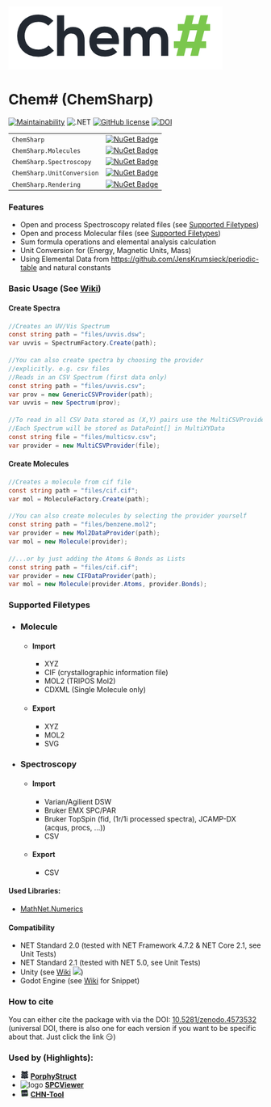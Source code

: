 ![](https://raw.githubusercontent.com/JensKrumsieck/ChemSharp/master/.github/chemsharp.png)
# Chem# (ChemSharp)

[![Maintainability](https://api.codeclimate.com/v1/badges/bb81db40213cc68deb97/maintainability)](https://codeclimate.com/github/JensKrumsieck/ChemSharp/maintainability)
![.NET](https://github.com/JensKrumsieck/ChemSharp/workflows/.NET/badge.svg)
[![GitHub license](https://img.shields.io/github/license/JensKrumsieck/ChemSharp)](https://github.com/JensKrumsieck/ChemSharp/blob/master/LICENSE)
[![DOI](https://zenodo.org/badge/DOI/10.5281/zenodo.4573532.svg)](https://doi.org/10.5281/zenodo.4573532)

| | |
|-|-|
| `ChemSharp` | [![NuGet Badge](https://buildstats.info/nuget/ChemSharp?includePreReleases=true)](https://www.nuget.org/packages/ChemSharp/) |
| `ChemSharp.Molecules` | [![NuGet Badge](https://buildstats.info/nuget/ChemSharp.Molecules?includePreReleases=true)](https://www.nuget.org/packages/ChemSharp.Molecules/) |
| `ChemSharp.Spectroscopy` | [![NuGet Badge](https://buildstats.info/nuget/ChemSharp.Spectroscopy?includePreReleases=true)](https://www.nuget.org/packages/ChemSharp.Spectroscopy/) |
|`ChemSharp.UnitConversion` | [![NuGet Badge](https://buildstats.info/nuget/ChemSharp.UnitConversion?includePreReleases=true)](https://www.nuget.org/packages/ChemSharp.UnitConversion/) |
| `ChemSharp.Rendering` | [![NuGet Badge](https://buildstats.info/nuget/ChemSharp.Rendering?includePreReleases=true)](https://www.nuget.org/packages/ChemSharp.Rendering/) |

### Features
* Open and process Spectroscopy related files (see [Supported Filetypes](#spectroscopy))
* Open and process Molecular files (see [Supported Filetypes](#molecule))
* Sum formula operations and elemental analysis calculation
* Unit Conversion for (Energy, Magnetic Units, Mass)
* Using Elemental Data from https://github.com/JensKrumsieck/periodic-table and natural constants

### Basic Usage (See [Wiki](https://github.com/JensKrumsieck/ChemSharp/wiki))
#### Create Spectra
```csharp
//Creates an UV/Vis Spectrum
const string path = "files/uvvis.dsw";
var uvvis = SpectrumFactory.Create(path);

//You can also create spectra by choosing the provider 
//explicitly. e.g. csv files
//Reads in an CSV Spectrum (first data only)
const string path = "files/uvvis.csv";
var prov = new GenericCSVProvider(path);
var uvvis = new Spectrum(prov);

//To read in all CSV Data stored as (X,Y) pairs use the MultiCSVProvider
//Each Spectrum will be stored as DataPoint[] in MultiXYData
const string file = "files/multicsv.csv";
var provider = new MultiCSVProvider(file);
```
#### Create Molecules
```csharp
//Creates a molecule from cif file
const string path = "files/cif.cif";
var mol = MoleculeFactory.Create(path);

//You can also create molecules by selecting the provider yourself
const string path = "files/benzene.mol2";
var provider = new Mol2DataProvider(path);
var mol = new Molecule(provider);

//...or by just adding the Atoms & Bonds as Lists
const string path = "files/cif.cif";
var provider = new CIFDataProvider(path);
var mol = new Molecule(provider.Atoms, provider.Bonds);
```
### Supported Filetypes
* ### Molecule
	* #### Import
		* XYZ
		* CIF (crystallographic information file)
		* MOL2 (TRIPOS Mol2)
		* CDXML (Single Molecule only)
	* #### Export
		* XYZ
		* MOL2
		* SVG

* ### Spectroscopy
	* #### Import
		* Varian/Agilient DSW
		* Bruker EMX SPC/PAR
		* Bruker TopSpin (fid, (1r/1i processed spectra), JCAMP-DX (acqus, procs, ...))
		* CSV
	* #### Export
		* CSV

#### Used Libraries:
* [MathNet.Numerics](https://github.com/mathnet/mathnet-numerics)

#### Compatibility
* NET Standard 2.0 (tested with NET Framework 4.7.2 & NET Core 2.1, see Unit Tests)
* NET Standard 2.1 (tested with NET 5.0, see Unit Tests)
* Unity (see [Wiki](https://github.com/JensKrumsieck/ChemSharp/wiki/Use-with-Unity) 
<a href="https://github.com/JensKrumsieck/ChemSharp/wiki/Use-with-Unity"><img src="https://img.shields.io/badge/Unity-100000?logo=unity&logoColor=white"/></a>)
* Godot Engine (see [Wiki](https://github.com/JensKrumsieck/ChemSharp/wiki/Use-with-Godot-Engine) for Snippet)

### How to cite
You can either cite the package with via the DOI: [10.5281/zenodo.4573532](https://doi.org/10.5281/zenodo.4573532) (universal DOI, there is also one for each version if you want to be specific about that. Just click the link :smirk:)

### Used by (Highlights):
*  <img src="https://github.com/JensKrumsieck/PorphyStruct/blob/master/PorphyStruct.WPF/Resources/porphystruct.png" alt="logo" height="16"/>  **[PorphyStruct](https://github.com/JensKrumsieck/PorphyStruct)**
* <img src="https://raw.githubusercontent.com/JensKrumsieck/SPCViewer/master/.github/spc.png" alt="logo" height="16"/>  **[SPCViewer](https://github.com/JensKrumsieck/SPCViewer)**
* <img src="https://raw.githubusercontent.com/JensKrumsieck/CHN-Tool/master/.github/chn.png" alt="logo" height="16"/>  **[CHN-Tool](https://github.com/JensKrumsieck/CHN-Tool)**
